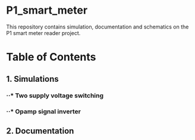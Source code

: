 # P1_smart_meter
This repository contains simulation, documentation and schematics on the P1 smart meter reader project.

# Table of Contents
## 1. Simulations
### ··* Two supply voltage switching
### ··* Opamp signal inverter
## 2. Documentation
